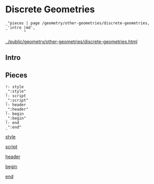 # Discrete Geometries

    _"pieces | page /geometry/other-geometries/discrete-geometries, _'intro |md',
            "

[../public/geometry/other-geometries/discrete-geometries.html](# "save:")


## Intro

## Pieces

    !- style
    _":style"
    !- script
    _":script"
    !- header
    _":header"
    !- begin
    _":begin"
    !- end
    _":end"

[style]() 

[script]()

[header]()

[begin]()

[end]()

